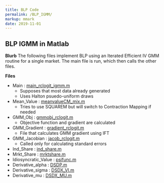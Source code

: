 ```yaml
---
title: BLP Code
permalink: /BLP_IGMM/
markup: mmark
date: 2019-11-01
---
```


## BLP IGMM in Matlab
**Blurb**
The following files implement BLP using an Iterated Efficient IV GMM routine for a single market. 
The main file is run, which then calls the other files.

**Files**
- Main : [main_rclogit_igmm.m](/files/code/matlab/blp_igmm/main_rclogit_igmm.m) 
	- Supposes that most data already generated
	- Uses Halton psuedo-uniform draws
- Mean_Value : [meanvalueCM_mix.m](/files/code/matlab/blp_igmm/meanvalueCM_mix.m) 
	- Tries to use SQUAREM but will switch to Contraction Mapping if needed
- GMM_Obj : [gmmobj_rclogit.m](/files/code/matlab/blp_igmm/gmmobj_rclogit.m) 
	- Objective function and gradient are calculated
- GMM_Gradient : [gradient_rclogit.m](/files/code/matlab/blp_igmm/gradient_rclogit.m) 
	- File that calculates GMM gradient using IFT
- GMM_Jacobian : [jacob_rclogit.m](/files/code/matlab/blp_igmm/jacob_rclogit.m) 
	- Called only for calculating standard errors
- Ind_Share : [ind_share.m](/files/code/matlab/blp_igmm/ind_share.m) 
- Mrkt_Share : [mrktshare.m](/files/code/matlab/blp_igmm/mrktshare.m) 
- Idiosyncratic_Value : [psifunc.m](/files/code/matlab/blp_igmm/psifunc.m) 
- Derivative_alpha : [DSDP.m](/files/code/matlab/blp_igmm/DSDP.m) 
- Derivative_sigma : [DSDX_VI.m](/files/code/matlab/blp_igmm/DSDX_VI.m) 
- Derivative_mu : [DSDX_MU.m](/files/code/matlab/blp_igmm/DSDX_MU.m) 

  









